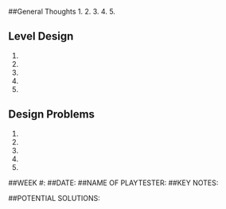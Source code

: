 
##General Thoughts
1.
2.
3.
4.
5.


## Level Design
1.
2.
3.
4.
5.


## Design Problems
1.
2.
3.
4.
5.

<!--PLAYTEST NOTES WEEKLY DETAILS TEMPLATE(Note: You can just copy and paste the information here for details about things you've observed in the game :) -->
##WEEK #:
##DATE:
##NAME OF PLAYTESTER:
##KEY NOTES:


##POTENTIAL SOLUTIONS:


